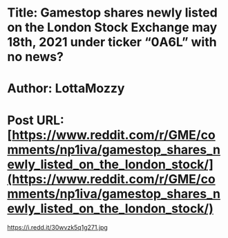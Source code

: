 # Title: Gamestop shares newly listed on the London Stock Exchange may 18th, 2021 under ticker “0A6L” with no news?
# Author: LottaMozzy
# Post URL: [https://www.reddit.com/r/GME/comments/np1iva/gamestop_shares_newly_listed_on_the_london_stock/](https://www.reddit.com/r/GME/comments/np1iva/gamestop_shares_newly_listed_on_the_london_stock/)


https://i.redd.it/30wvzk5q1g271.jpg